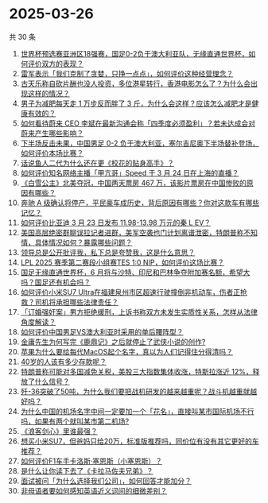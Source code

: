# 2025-03-26

共 30 条

<!-- BEGIN -->
<!-- 最后更新时间 Wed Mar 26 2025 00:41:12 GMT+0800 (China Standard Time) -->

1. [世界杯预选赛亚洲区18强赛，国足0-2负于澳大利亚队，无缘直通世界杯，如何评价双方的表现？](https://www.zhihu.com/search?q=https%3A%2F%2Fapi.zhihu.com%2Fquestions%2F15536494376)
1. [雷军表示「我们克制了贪婪，只挣一点点」，如何评价这种经营理念？](https://www.zhihu.com/search?q=https%3A%2F%2Fapi.zhihu.com%2Fquestions%2F15707486405)
1. [古天乐称自砍片酬也没人投资，多位港星转行，香港电影怎么了？为什么会出现这样的情况？](https://www.zhihu.com/search?q=https%3A%2F%2Fapi.zhihu.com%2Fquestions%2F15699545414)
1. [男子为减肥每天走 1 万步反而胖了 3 斤，为什么会这样？应该怎么减肥才是健康有效的？](https://www.zhihu.com/search?q=https%3A%2F%2Fapi.zhihu.com%2Fquestions%2F15676824180)
1. [如何看待蔚来 CEO 李斌在最新沟通会称「四季度必须盈利」？若未达成会对蔚来产生哪些影响？](https://www.zhihu.com/search?q=https%3A%2F%2Fapi.zhihu.com%2Fquestions%2F15673604861)
1. [下半场反击未果，中国男足 0-2 负于澳大利亚，塞尔吉尼奥下半场替补登场，如何评价本场比赛？](https://www.zhihu.com/search?q=https%3A%2F%2Fapi.zhihu.com%2Fquestions%2F15714784930)
1. [话说鱼人二代为什么还在更《校花的贴身高手》？](https://www.zhihu.com/search?q=https%3A%2F%2Fapi.zhihu.com%2Fquestions%2F15451038120)
1. [如何评价知名网络主播「甲亢哥」Speed 于 3 月 24 日在上海的直播？](https://www.zhihu.com/search?q=https%3A%2F%2Fapi.zhihu.com%2Fquestions%2F1887559069914624639)
1. [《白雪公主》北美夺冠，中国两天票房 467 万，该影片票房在中国惨败的原因有哪些？](https://www.zhihu.com/search?q=https%3A%2F%2Fapi.zhihu.com%2Fquestions%2F15648454792)
1. [奔驰 A 级确认将停产，平民豪车成历史，背后原因有哪些？你对这款车有哪些记忆？](https://www.zhihu.com/search?q=https%3A%2F%2Fapi.zhihu.com%2Fquestions%2F15694904187)
1. [如何评价比亚迪 3 月 23 日发布 11.98-13.98 万元的秦 L EV？](https://www.zhihu.com/search?q=https%3A%2F%2Fapi.zhihu.com%2Fquestions%2F15624443751)
1. [美国高层绝密群聊误拉记者进群，美军空袭也门计划离谱泄密，特朗普称不知情，具体情况如何？暴露哪些问题？](https://www.zhihu.com/search?q=https%3A%2F%2Fapi.zhihu.com%2Fquestions%2F15705378185)
1. [领导总是公开批评我，私下总是夸赞我，这是什么意思？](https://www.zhihu.com/search?q=https%3A%2F%2Fapi.zhihu.com%2Fquestions%2F14620432955)
1. [LPL 2025 赛季第二赛段小组赛TES 1:0 NIP，如何评价这场比赛？](https://www.zhihu.com/search?q=https%3A%2F%2Fapi.zhihu.com%2Fquestions%2F15719463883)
1. [国足无缘直通世界杯，6 月将与沙特、印尼和巴林争夺附加赛名额，希望大吗？国足还有机会吗？](https://www.zhihu.com/search?q=https%3A%2F%2Fapi.zhihu.com%2Fquestions%2F15724342094)
1. [如何评价小米SU7 Ultra在福建泉州市区超速行驶撞倒非机动车，伤者正抢救？司机将承担哪些法律责任？](https://www.zhihu.com/search?q=https%3A%2F%2Fapi.zhihu.com%2Fquestions%2F15672042093)
1. [「订婚强奸案」男方拒绝缓刑，上诉书称双方未发生实质性关系，怎样从法律角度解读？](https://www.zhihu.com/search?q=https%3A%2F%2Fapi.zhihu.com%2Fquestions%2F15699023937)
1. [如何评价中国男足VS澳大利亚时采用的单后腰阵型？](https://www.zhihu.com/search?q=https%3A%2F%2Fapi.zhihu.com%2Fquestions%2F15720858237)
1. [金庸先生为何写完《鹿鼎记》之后就停止了武侠小说的创作?](https://www.zhihu.com/search?q=https%3A%2F%2Fapi.zhihu.com%2Fquestions%2F13772372954)
1. [苹果为什么要给每代MacOS起个名字，真以为人们记得住分得清吗？](https://www.zhihu.com/search?q=https%3A%2F%2Fapi.zhihu.com%2Fquestions%2F5025326767)
1. [40岁的人该有多少存款呢？](https://www.zhihu.com/search?q=https%3A%2F%2Fapi.zhihu.com%2Fquestions%2F458607367)
1. [特朗普称可能对多国减免关税，美股三大指数集体收涨，特斯拉涨近 12%，释放了什么信号？](https://www.zhihu.com/search?q=https%3A%2F%2Fapi.zhihu.com%2Fquestions%2F15695953237)
1. [歼-36突破了50吨，为什么我们要把战机研发的越来越重呢？战斗机越重就越好吗？](https://www.zhihu.com/search?q=https%3A%2F%2Fapi.zhihu.com%2Fquestions%2F15522268602)
1. [为什么中国的机场名字中间一定要加一个「花名」，直接叫某市国际机场不行吗，如果有两个就叫某市第二机场?](https://www.zhihu.com/search?q=https%3A%2F%2Fapi.zhihu.com%2Fquestions%2F1887557709508898967)
1. [《浪客剑心》里谁最强？](https://www.zhihu.com/search?q=https%3A%2F%2Fapi.zhihu.com%2Fquestions%2F27834679)
1. [想买小米SU7，但爸妈只给20万，标准版推荐吗，同价位有没有其它更好的车推荐？](https://www.zhihu.com/search?q=https%3A%2F%2Fapi.zhihu.com%2Fquestions%2F15173710644)
1. [如何评价F1车手卡洛斯·塞恩斯（小塞恩斯）？](https://www.zhihu.com/search?q=https%3A%2F%2Fapi.zhihu.com%2Fquestions%2F445195092)
1. [是什么让你读下去了《卡拉马佐夫兄弟》？](https://www.zhihu.com/search?q=https%3A%2F%2Fapi.zhihu.com%2Fquestions%2F15483265712)
1. [面试被问「为什么选择我们公司」，如何回答才能加分？](https://www.zhihu.com/search?q=https%3A%2F%2Fapi.zhihu.com%2Fquestions%2F14170740992)
1. [非母语者要如何感知英语近义词间的细微差别？](https://www.zhihu.com/search?q=https%3A%2F%2Fapi.zhihu.com%2Fquestions%2F15623616064)

<!-- END -->
